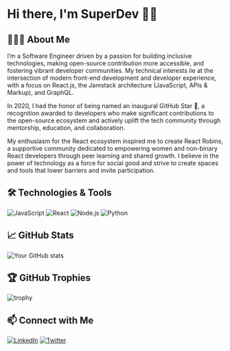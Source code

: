 # Hi there, I'm SuperDev 👋🏾

## 👩🏾‍💻 About Me

I’m a Software Engineer driven by a passion for building inclusive technologies, making open-source contribution more accessible, and fostering vibrant developer communities. My technical interests lie at the intersection of modern front-end development and developer experience, with a focus on React.js, the Jamstack architecture (JavaScript, APIs & Markup), and GraphQL.

In 2020, I had the honor of being named an inaugural GitHub Star 🌟, a recognition awarded to developers who make significant contributions to the open-source ecosystem and actively uplift the tech community through mentorship, education, and collaboration.

My enthusiasm for the React ecosystem inspired me to create React Robins, a supportive community dedicated to empowering women and non-binary React developers through peer learning and shared growth. I believe in the power of technology as a force for social good and strive to create spaces and tools that lower barriers and invite participation.

## 🛠️ Technologies & Tools

![JavaScript](https://img.shields.io/badge/-JavaScript-black?style=flat-square&logo=javascript)
![React](https://img.shields.io/badge/-React-black?style=flat-square&logo=react)
![Node.js](https://img.shields.io/badge/-Node.js-black?style=flat-square&logo=node.js)
![Python](https://img.shields.io/badge/-Python-black?style=flat-square&logo=python)

## 📈 GitHub Stats

![Your GitHub stats](https://github-readme-stats.vercel.app/api?username=your-username&show_icons=true&hide_title=true)

## 🏆 GitHub Trophies

![trophy](https://github-profile-trophy.vercel.app/?username=SuperDev-118821)

## 📫 Connect with Me

[![LinkedIn](https://img.shields.io/badge/-LinkedIn-blue?style=flat-square&logo=linkedin)](https://www.linkedin.com/in/your-profile)
[![Twitter](https://img.shields.io/badge/-Twitter-blue?style=flat-square&logo=twitter)](https://twitter.com/your-profile)
